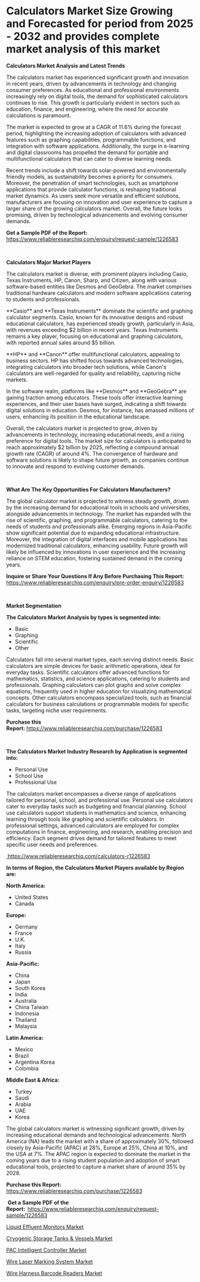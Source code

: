 <p><h1>Calculators Market Size Growing and Forecasted for period from 2025 - 2032 and provides complete market analysis of this market</h1></p><p><strong>Calculators Market Analysis and Latest Trends</strong></p>
<p><p>The calculators market has experienced significant growth and innovation in recent years, driven by advancements in technology and changing consumer preferences. As educational and professional environments increasingly rely on digital tools, the demand for sophisticated calculators continues to rise. This growth is particularly evident in sectors such as education, finance, and engineering, where the need for accurate calculations is paramount.</p><p>The market is expected to grow at a CAGR of 11.6% during the forecast period, highlighting the increasing adoption of calculators with advanced features such as graphing capabilities, programmable functions, and integration with software applications. Additionally, the surge in e-learning and digital classrooms has propelled the demand for portable and multifunctional calculators that can cater to diverse learning needs.</p><p>Recent trends include a shift towards solar-powered and environmentally friendly models, as sustainability becomes a priority for consumers. Moreover, the penetration of smart technologies, such as smartphone applications that provide calculator functions, is reshaping traditional market dynamics. As users seek more versatile and efficient solutions, manufacturers are focusing on innovation and user experience to capture a larger share of the growing calculators market. Overall, the future looks promising, driven by technological advancements and evolving consumer demands.</p></p>
<p><strong>Get a Sample PDF of the Report:&nbsp;</strong> <a href="https://www.reliableresearchiq.com/enquiry/request-sample/1226583?utm_campaign=3370&utm_medium=2&utm_source=Github&utm_content=ia&utm_term=04042025&utm_id=calculators">https://www.reliableresearchiq.com/enquiry/request-sample/1226583</a></p>
<p>&nbsp;</p>
<p><strong>Calculators Major Market Players</strong></p>
<p><p>The calculators market is diverse, with prominent players including Casio, Texas Instruments, HP, Canon, Sharp, and Citizen, along with various software-based entities like Desmos and GeoGebra. The market comprises traditional hardware calculators and modern software applications catering to students and professionals.</p><p>**Casio** and **Texas Instruments** dominate the scientific and graphing calculator segments. Casio, known for its innovative designs and robust educational calculators, has experienced steady growth, particularly in Asia, with revenues exceeding $2 billion in recent years. Texas Instruments remains a key player, focusing on educational and graphing calculators, with reported annual sales around $5 billion.</p><p>**HP** and **Canon** offer multifunctional calculators, appealing to business sectors. HP has shifted focus towards advanced technologies, integrating calculators into broader tech solutions, while Canon's calculators are well-regarded for quality and reliability, capturing niche markets.</p><p>In the software realm, platforms like **Desmos** and **GeoGebra** are gaining traction among educators. These tools offer interactive learning experiences, and their user bases have surged, indicating a shift towards digital solutions in education. Desmos, for instance, has amassed millions of users, enhancing its position in the educational landscape.</p><p>Overall, the calculators market is projected to grow, driven by advancements in technology, increasing educational needs, and a rising preference for digital tools. The market size for calculators is anticipated to reach approximately $2 billion by 2025, reflecting a compound annual growth rate (CAGR) of around 4%. The convergence of hardware and software solutions is likely to shape future growth, as companies continue to innovate and respond to evolving customer demands.</p></p>
<p>&nbsp;</p>
<p><strong>What Are The Key Opportunities For Calculators Manufacturers?</strong></p>
<p><p>The global calculator market is projected to witness steady growth, driven by the increasing demand for educational tools in schools and universities, alongside advancements in technology. The market has expanded with the rise of scientific, graphing, and programmable calculators, catering to the needs of students and professionals alike. Emerging regions in Asia-Pacific show significant potential due to expanding educational infrastructure. Moreover, the integration of digital interfaces and mobile applications has modernized traditional calculators, enhancing usability. Future growth will likely be influenced by innovations in user experience and the increasing reliance on STEM education, fostering sustained demand in the coming years.</p></p>
<p><strong>Inquire or Share Your Questions If Any Before Purchasing This Report:</strong> <a href="https://www.reliableresearchiq.com/enquiry/pre-order-enquiry/1226583?utm_campaign=3370&utm_medium=2&utm_source=Github&utm_content=ia&utm_term=04042025&utm_id=calculators">https://www.reliableresearchiq.com/enquiry/pre-order-enquiry/1226583</a></p>
<p>&nbsp;</p>
<p><strong>Market Segmentation</strong></p>
<p><strong>The Calculators Market Analysis by types is segmented into:</strong></p>
<p><ul><li>Basic</li><li>Graphing</li><li>Scientific</li><li>Other</li></ul></p>
<p><p>Calculators fall into several market types, each serving distinct needs. Basic calculators are simple devices for basic arithmetic operations, ideal for everyday tasks. Scientific calculators offer advanced functions for mathematics, statistics, and science applications, catering to students and professionals. Graphing calculators can plot graphs and solve complex equations, frequently used in higher education for visualizing mathematical concepts. Other calculators encompass specialized tools, such as financial calculators for business calculations or programmable models for specific tasks, targeting niche user requirements.</p></p>
<p><strong>Purchase this Report:&nbsp;</strong><a href="https://www.reliableresearchiq.com/purchase/1226583?utm_campaign=3370&utm_medium=2&utm_source=Github&utm_content=ia&utm_term=04042025&utm_id=calculators">https://www.reliableresearchiq.com/purchase/1226583</a></p>
<p>&nbsp;</p>
<p><strong>The Calculators Market Industry Research by Application is segmented into:</strong></p>
<p><ul><li>Personal Use</li><li>School Use</li><li>Professional Use</li></ul></p>
<p><p>The calculators market encompasses a diverse range of applications tailored for personal, school, and professional use. Personal use calculators cater to everyday tasks such as budgeting and financial planning. School use calculators support students in mathematics and science, enhancing learning through tools like graphing and scientific calculators. In professional settings, advanced calculators are employed for complex computations in finance, engineering, and research, enabling precision and efficiency. Each segment drives demand for tailored features to meet specific user needs and preferences.</p></p>
<p><a href="https://www.reliableresearchiq.com/calculators-r1226583?utm_campaign=3370&utm_medium=2&utm_source=Github&utm_content=ia&utm_term=04042025&utm_id=calculators">&nbsp;https://www.reliableresearchiq.com/calculators-r1226583</a></p>
<p><strong>In terms of Region, the Calculators Market Players available by Region are:</strong></p>
<p>
    <p> <strong> North America: </strong>
        <ul>
            <li>United States</li>
            <li>Canada</li>
        </ul>
        </p> 
    <p> <strong> Europe: </strong>
        <ul>
            <li>Germany</li>
            <li>France</li>
            <li>U.K.</li>
            <li>Italy</li>
            <li>Russia</li>
        </ul>
        </p> 
    <p> <strong> Asia-Pacific: </strong>
        <ul>
            <li>China</li>
            <li>Japan</li>
            <li>South Korea</li>
            <li>India</li>
            <li>Australia</li>
            <li>China Taiwan</li>
            <li>Indonesia</li>
            <li>Thailand</li>
            <li>Malaysia</li>
        </ul>
        </p> 
    <p> <strong> Latin America: </strong>
        <ul>
            <li>Mexico</li>
            <li>Brazil</li>
            <li>Argentina Korea</li>
            <li>Colombia</li>
        </ul>
        </p> 
    <p> <strong> Middle East & Africa: </strong>
        <ul>
            <li>Turkey</li>
            <li>Saudi</li>
            <li>Arabia</li>
            <li>UAE</li>
            <li>Korea</li>
        </ul>
    </p>
    </p>
<p><p>The global calculators market is witnessing significant growth, driven by increasing educational demands and technological advancements. North America (NA) leads the market with a share of approximately 30%, followed closely by Asia-Pacific (APAC) at 28%, Europe at 25%, China at 10%, and the USA at 7%. The APAC region is expected to dominate the market in the coming years due to a rising student population and adoption of smart educational tools, projected to capture a market share of around 35% by 2028.</p></p>
<p><strong>Purchase this Report: </strong><a href="https://www.reliableresearchiq.com/purchase/1226583?utm_campaign=3370&utm_medium=2&utm_source=Github&utm_content=ia&utm_term=04042025&utm_id=calculators">https://www.reliableresearchiq.com/purchase/1226583</a></p>
<p>&nbsp;<strong>Get a Sample PDF of the Report:&nbsp;&nbsp;</strong><a href="https://www.reliableresearchiq.com/enquiry/request-sample/1226583?utm_campaign=3370&utm_medium=2&utm_source=Github&utm_content=ia&utm_term=04042025&utm_id=calculators">https://www.reliableresearchiq.com/enquiry/request-sample/1226583</a></p>
<p><strong></strong></p>
<p><p><a href="https://www.linkedin.com/pulse/liquid-effluent-monitors-market-analysis-new-trends-size-mgfuc?utm_campaign=3370&utm_medium=2&utm_source=Github&utm_content=ia&utm_term=04042025&utm_id=calculators">Liquid Effluent Monitors Market</a></p><p><a href="https://www.linkedin.com/pulse/challenges-opportunities-cryogenic-storage-tanks-vessels-market-ambhe?utm_campaign=3370&utm_medium=2&utm_source=Github&utm_content=ia&utm_term=04042025&utm_id=calculators">Cryogenic Storage Tanks & Vessels Market</a></p><p><a href="https://www.linkedin.com/pulse/thorough-review-pac-intelligent-controller-market-size-xfwye?utm_campaign=3370&utm_medium=2&utm_source=Github&utm_content=ia&utm_term=04042025&utm_id=calculators">PAC Intelligent Controller Market</a></p><p><a href="https://www.linkedin.com/pulse/comprehensive-analysis-wire-laser-marking-system-market-size-ylkec?utm_campaign=3370&utm_medium=2&utm_source=Github&utm_content=ia&utm_term=04042025&utm_id=calculators">Wire Laser Marking System Market</a></p><p><a href="https://www.linkedin.com/pulse/market-study-wire-harness-barcode-readers-size-dynamics-expected-qnusc?utm_campaign=3370&utm_medium=2&utm_source=Github&utm_content=ia&utm_term=04042025&utm_id=calculators">Wire Harness Barcode Readers Market</a></p></p>